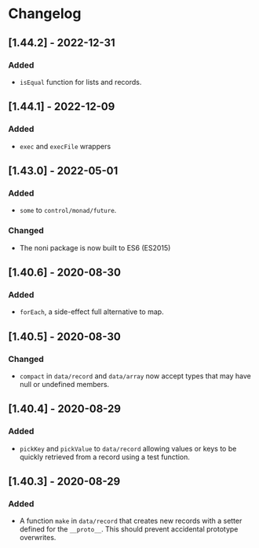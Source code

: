 # Changelog

## [1.44.2] - 2022-12-31

### Added
- `isEqual` function for lists and records.

## [1.44.1] - 2022-12-09

### Added
- `exec` and `execFile` wrappers

## [1.43.0] - 2022-05-01

### Added
- `some` to `control/monad/future`.

### Changed
- The noni package is now built to ES6 (ES2015)

## [1.40.6] - 2020-08-30

### Added

- `forEach`, a side-effect full alternative to map.

## [1.40.5] - 2020-08-30

### Changed
- `compact` in `data/record` and `data/array` now accept types that may have
null or undefined members.

## [1.40.4] - 2020-08-29

### Added

- `pickKey` and `pickValue` to `data/record` allowing values or keys to be
quickly retrieved from a record using a test function.

## [1.40.3] - 2020-08-29

### Added 

- A function `make` in `data/record` that creates new records with a setter
defined for the `__proto__`. This should prevent accidental prototype 
overwrites.
